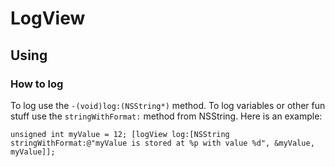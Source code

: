 # LogView
## Using

### How to log
To log use the `-(void)log:(NSString*)` method. To log variables or other fun stuff use the `stringWithFormat:` method  from NSString. Here is an example:

`
unsigned int myValue = 12;
[logView log:[NSString stringWithFormat:@"myValue is stored at %p with value %d", &myValue, myValue]];
`
